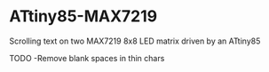 # ATtiny85-MAX7219
Scrolling text on two MAX7219 8x8 LED matrix driven by an ATtiny85

TODO
-Remove blank spaces in thin chars
